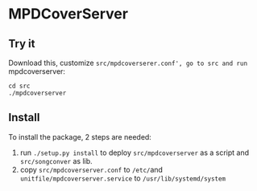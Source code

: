 # MPDCoverServer

## Try it

Download this, customize `src/mpdcoverserer.conf', go to src and run `mpdcoverserver:

```
cd src
./mpdcoverserver
```

## Install

To install the package, 2 steps are needed:

1) run `./setup.py install` to deploy `src/mpdcoverserver` as a script and `src/songconver` as lib.
2) copy `src/mpdcoverserver.conf` to `/etc/`and `unitfile/mpdcoverserver.service` to `/usr/lib/systemd/system`

